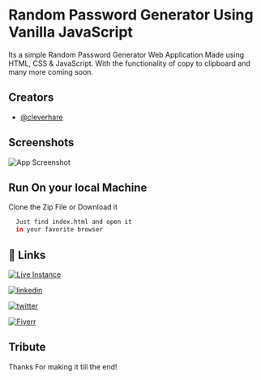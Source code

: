 
# Random Password Generator Using Vanilla JavaScript

Its a simple Random Password Generator Web Application Made using HTML, CSS & JavaScript. With the functionality of copy to clipboard and many more coming soon. 


## Creators

- [@cleverhare](https://www.github.com/cleverhare)


## Screenshots

![App Screenshot](https://screenshot-proxy.netlify.app/f_avif,w_336/https://d33wubrfki0l68.cloudfront.net/62a7052a23b63b1c79736e2a/screenshot_2022-06-13-09-36-55-0000.png)


## Run On your local Machine

Clone the Zip File or Download it
```bash
  Just find index.html and open it 
  in your favorite browser
```
    
## 🔗 Links
[![Live Instance](https://img.shields.io/badge/Live_Instance-000?style=for-the-badge&logo=ko-fi&logoColor=white)](https://random-password-generator-cleverhare.netlify.app)

[![linkedin](https://img.shields.io/badge/linkedin-0A66C2?style=for-the-badge&logo=linkedin&logoColor=white)](https://www.linkedin.com/in/soumyajit-brahma-b665b4231/)

[![twitter](https://img.shields.io/badge/twitter-1DA1F2?style=for-the-badge&logo=twitter&logoColor=white)](https://twitter.com/scaresteeler)

[![Fiverr](https://img.shields.io/badge/Fiverr-3ea088?style=for-the-badge&logo=fiverr&logoColor=white)](https://fiverr.com/cleverhare)
## Tribute

Thanks For making it till the end!


